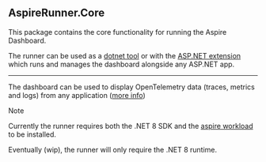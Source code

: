 ﻿## AspireRunner.Core

This package contains the core functionality for running the Aspire Dashboard.

The runner can be used as a [dotnet tool]() or with the [ASP.NET extension]() which runs and manages the dashboard alongside any ASP.NET app.
<hr>

The dashboard can be used to display OpenTelemetry data (traces, metrics and logs) from any
application ([more info](https://learn.microsoft.com/en-us/dotnet/aspire/fundamentals/dashboard/overview))


> [!NOTE]
> Currently the runner requires both the .NET 8 SDK and the [aspire workload](https://learn.microsoft.com/en-us/dotnet/aspire/fundamentals/setup-tooling?tabs=dotnet-cli%2Cunix) to
> be installed.
> <br>
>
> Eventually (wip), the runner will only require the .NET 8 runtime.
